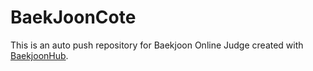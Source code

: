 # BaekJoonCote
This is an auto push repository for Baekjoon Online Judge created with [BaekjoonHub](https://github.com/BaekjoonHub/BaekjoonHub).
